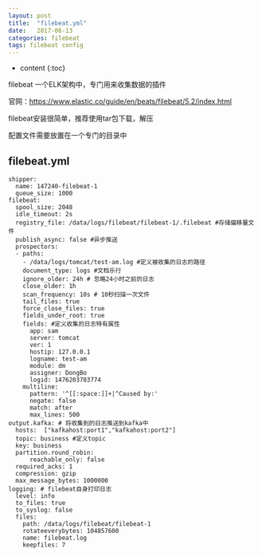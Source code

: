 ```yaml
---
layout: post
title:  "filebeat.yml"
date:   2017-06-13
categories: filebeat
tags: filebeat config
---
```


* content
{:toc}

filebeat 一个ELK架构中，专门用来收集数据的插件

官网：https://www.elastic.co/guide/en/beats/filebeat/5.2/index.html

filebeat安装很简单，推荐使用tar包下载，解压

配置文件需要放置在一个专门的目录中






## filebeat.yml

	shipper:
	  name: 147240-filebeat-1
	  queue_size: 1000
	filebeat:
	  spool_size: 2048
	  idle_timeout: 2s
	  registry_file: /data/logs/filebeat/filebeat-1/.filebeat #存储偏移量文件
	  publish_async: false #异步推送
	  prospectors:
	  - paths:
	    - /data/logs/tomcat/test-am.log #定义被收集的日志的路径
	    document_type: logs #文档乐行
	    ignore_older: 24h # 忽略24小时之前的日志
	    close_older: 1h
	    scan_frequency: 10s # 10秒扫描一次文件
	    tail_files: true
	    force_close_files: true
	    fields_under_root: true
	    fields: #定义收集的日志特有属性
	      app: sam
	      server: tomcat
	      ver: 1
	      hostip: 127.0.0.1
	      logname: test-am
	      module: dm
	      assigner: DongBo
	      logid: 1476203703774
	    multiline:
	      pattern: '^[[:space:]]+|^Caused by:'
	      negate: false
	      match: after
	      max_lines: 500
	output.kafka: # 将收集到的日志推送到kafka中
	  hosts:  ["kafkahost:port1","kafkahost:port2"]
	  topic: business #定义topic
	  key: business
	  partition.round_robin:
	      reachable_only: false
	  required_acks: 1
	  compression: gzip
	  max_message_bytes: 1000000
	logging: # filebeat自身打印日志
	  level: info
	  to_files: true
	  to_syslog: false
	  files:
	    path: /data/logs/filebeat/filebeat-1
	    rotateeverybytes: 104857600
	    name: filebeat.log
	    keepfiles: 7





